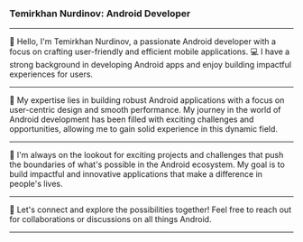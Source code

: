 ### Temirkhan Nurdinov: Android Developer
______
👋 Hello, I'm Temirkhan Nurdinov, a passionate Android developer with a focus on crafting user-friendly and efficient mobile applications. 💻 I have a strong background in developing Android apps and enjoy building impactful experiences for users.
______
📱 My expertise lies in building robust Android applications with a focus on user-centric design and smooth performance. My journey in the world of Android development has been filled with exciting challenges and opportunities, allowing me to gain solid experience in this dynamic field.
______
🚀 I'm always on the lookout for exciting projects and challenges that push the boundaries of what's possible in the Android ecosystem. My goal is to build impactful and innovative applications that make a difference in people's lives.
______
🌟 Let's connect and explore the possibilities together! Feel free to reach out for collaborations or discussions on all things Android.
______
<!--
Here are some ideas to get you started:

- 🔭 I’m currently working on ...
- 🌱 I’m currently learning ...
- 👯 I’m looking to collaborate on ...
- 🤔 I’m looking for help with ...
- 💬 Ask me about ...
- 📫 How to reach me: ...
- 😄 Pronouns: ...
- ⚡ Fun fact: ...
-->
